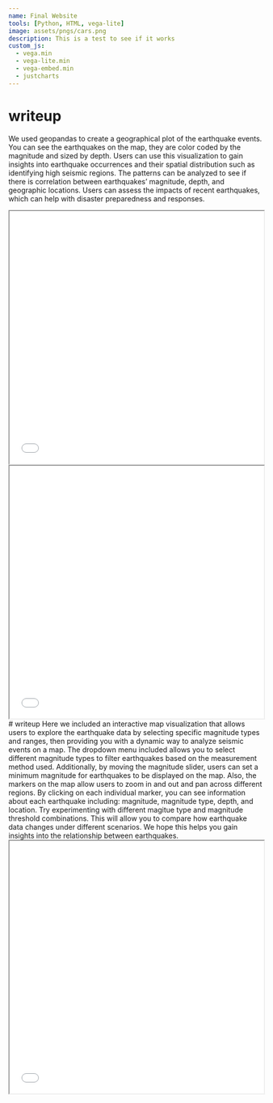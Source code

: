 ```yaml
---
name: Final Website
tools: [Python, HTML, vega-lite]
image: assets/pngs/cars.png
description: This is a test to see if it works
custom_js:
  - vega.min
  - vega-lite.min
  - vega-embed.min
  - justcharts
---
```


# writeup
We used geopandas to create a geographical plot of the earthquake events. You can see the earthquakes on the map, they are color coded by the magnitude and sized by depth. Users can use this visualization to gain insights into earthquake occurrences and their spatial distribution such as identifying high seismic regions. The patterns can be analyzed to see if there is correlation between earthquakes’ magnitude, depth, and geographic locations. Users can assess the impacts of recent earthquakes, which can help with disaster preparedness and responses. 

<iframe src="{{ site.baseurl }}/assets/output.html" style="width: 100%; height: 500px;"></iframe>



<iframe src="{{ site.baseurl }}/assets/secondviz.html" style="width: 100%; height: 500px;"></iframe>
# writeup
Here we included an interactive map visualization that allows users to explore the earthquake data by selecting specific magnitude types and ranges, then providing you with a dynamic way to analyze seismic events on a map. The dropdown menu included allows you to select different magnitude types to filter earthquakes based on the measurement method used. Additionally, by moving the magnitude slider, users can set a minimum magnitude for earthquakes to be displayed on the map. Also, the markers on the map allow users to zoom in and out and pan across different regions. By clicking on each individual marker, you can see information about each earthquake including: magnitude, magnitude type, depth, and location. 
Try experimenting with different magitue type and magnitude threshold combinations. This will allow you to compare how earthquake data changes under different scenarios. We hope this helps you gain insights into the relationship between earthquakes. 



<iframe src="{{ site.baseurl }}/assets/earthquake_map.html" style="width: 100%; height: 500px;"></iframe>







